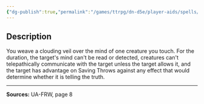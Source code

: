 ```yaml
---
{"dg-publish":true,"permalink":"/games/ttrpg/dn-d5e/player-aids/spells/level-2/thought-shielf/","tags":["ttrpg/dnd/5e","verbal","somatic","spell"],"noteIcon":""}
---
```



## Description
You weave a clouding veil over the mind of one creature you touch.
For the duration, the target's mind can't be read or detected, creatures can't telepathically communicate with the target unless the target allows it, and the target has advantage on Saving Throws against any effect that would determine whether it is telling the truth.

---

**Sources:** UA-FRW, page 8
